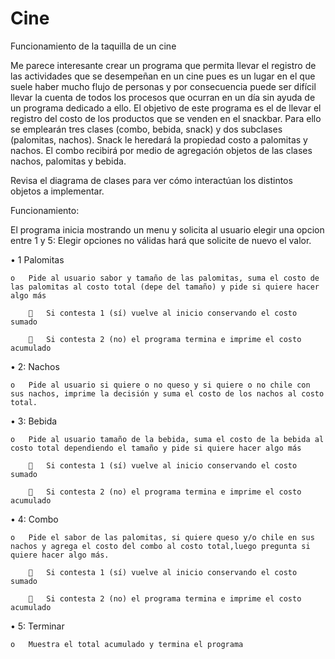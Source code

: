 # Cine
Funcionamiento de la taquilla de un cine

Me parece interesante crear un programa que permita llevar el registro de las actividades que se desempeñan en un cine pues es un lugar en el que suele haber mucho flujo de personas y por consecuencia puede ser difícil llevar la cuenta de todos los procesos que ocurran en un día sin ayuda de un programa dedicado a ello. El objetivo de este programa es el de llevar el registro del costo de los productos que se venden en el snackbar.
Para ello se emplearán tres clases (combo, bebida, snack) y dos subclases (palomitas, nachos). Snack le heredará la propiedad costo a palomitas y nachos. El combo recibirá por medio de agregación objetos de las clases nachos, palomitas y bebida.

Revisa el diagrama de clases para ver cómo interactúan los distintos objetos a implementar.


Funcionamiento:

El programa inicia mostrando un menu y solicita al usuario elegir una opcion entre 1 y 5: Elegir opciones no válidas hará que solicite de nuevo el valor.

•	1 Palomitas

	o	Pide al usuario sabor y tamaño de las palomitas, suma el costo de las palomitas al costo total (depe del tamaño) y pide si quiere hacer algo más
	
			Si contesta 1 (sí) vuelve al inicio conservando el costo sumado
		
			Si contesta 2 (no) el programa termina e imprime el costo acumulado
		
•	2: Nachos

	o	Pide al usuario si quiere o no queso y si quiere o no chile con sus nachos, imprime la decisión y suma el costo de los nachos al costo total.

•	3: Bebida

	o	Pide al usuario tamaño de la bebida, suma el costo de la bebida al costo total dependiendo el tamaño y pide si quiere hacer algo más

			Si contesta 1 (sí) vuelve al inicio conservando el costo sumado

			Si contesta 2 (no) el programa termina e imprime el costo acumulado

•	4: Combo

	o	Pide el sabor de las palomitas, si quiere queso y/o chile en sus nachos y agrega el costo del combo al costo total,luego pregunta si quiere hacer algo más.

			Si contesta 1 (sí) vuelve al inicio conservando el costo sumado

			Si contesta 2 (no) el programa termina e imprime el costo acumulado

•	5: Terminar

	o	Muestra el total acumulado y termina el programa
